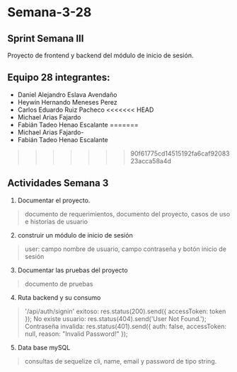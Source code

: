 # Semana-3-28

## Sprint Semana III

Proyecto de frontend y backend del módulo de inicio de sesión.

## Equipo 28 integrantes:

-	Daniel Alejandro Eslava Avendaño
-	Heywin Hernando Meneses Perez
-	Carlos Eduardo Ruiz Pacheco
<<<<<<< HEAD
-	Michael Arias Fajardo
- Fabián Tadeo Henao Escalante
=======
-	Michael Arias Fajardo-
- Fabián Tadeo Henao Escalante

>>>>>>> 90f61775cd14515192fa6caf9208323acca58a4d
## Actividades Semana 3

1. Documentar el proyecto. 
> documento de requerimientos, documento del proyecto, casos de uso e historias de usuario
2. construir un módulo de inicio de sesión
> user: campo nombre de usuario, campo contraseña y botón inicio de sesión
3. Documentar las pruebas del proyecto
> documento de pruebas
4. Ruta backend y su consumo
> '/api/auth/signin'
> exitoso: res.status(200).send({ accessToken: token });
> No existe usuario: res.status(404).send('User Not Found.');
> Contraseña invalida: res.status(401).send({ auth: false, accessToken: null, reason: "Invalid Password!" });
5. Data base mySQL 
> consultas de sequelize cli, name, email y password de tipo string. 
